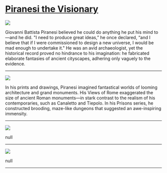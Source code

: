 # [Piranesi the Visionary](http://artsmia.github.io/griot/#/stories/1503)

![](http://cdn.dx.artsmia.org/thumbs/tn_2014_TDX_MIAArtStories_135.jpg)

Giovanni Battista Piranesi believed he could do anything he put his mind to—and he did. "I need to produce great ideas,” he once declared, “and I believe that if I were commissioned to design a new universe, I would be mad enough to undertake it." He was an avid archaeologist, yet the historical record proved no hindrance to his imagination: he fabricated elaborate fantasies of ancient cityscapes, adhering only vaguely to the evidence. 

---

![](http://cdn.dx.artsmia.org/thumbs/tn_2014_TDX_MIAArtStories_134.jpg)

In his prints and drawings, Piranesi imagined fantastical worlds of looming architecture and grand monuments. His Views of Rome exaggerated the size of ancient Roman monuments—in stark contrast to the realism of his contemporaries, such as Canaletto and Tiepolo. In his Prisons series, he constructed brooding, maze-like dungeons that suggested an awe-inspiring immensity. 

---

![](http://cdn.dx.artsmia.org/thumbs/tn_2014_TDX_MIAArtStories_134.jpg)

null

---

![](http://cdn.dx.artsmia.org/thumbs/tn_mia_5024076.jpg)

null

---
